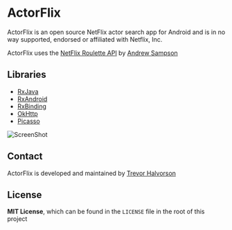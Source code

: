 # ActorFlix


ActorFlix is an open source NetFlix actor search app for Android and is in no way supported, endorsed or affiliated with Netflix, Inc.


ActorFlix uses the [NetFlix Roulette API](http://netflixroulette.net/) by [Andrew Sampson](https://twitter.com/Andrewmd5)


## Libraries
 - [RxJava](https://github.com/ReactiveX/RxJava)
 - [RxAndroid](https://github.com/ReactiveX/RxAndroid)
 - [RxBinding](https://github.com/JakeWharton/RxBinding)
 - [OkHttp](https://github.com/square/okhttp)
 - [Picasso](https://github.com/square/picasso)


![ScreenShot](/screenshots/actor_flix.gif)


## Contact


ActorFlix is developed and maintained by [Trevor Halvorson](https://twitter.com/TrevHalvorson)


## License


**MIT License**, which can be found in the `LICENSE` file in the root of this project
